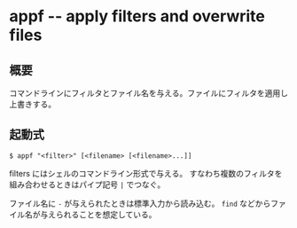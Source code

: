 appf -- apply filters and overwrite files
=========================================

概要
----

コマンドラインにフィルタとファイル名を与える。ファイルにフィルタを適用し上書きする。


起動式
------

```
$ appf "<filter>" [<filename> [<filename>...]]
```

filters にはシェルのコマンドライン形式で与える。
すなわち複数のフィルタを組み合わせるときはパイプ記号 `|` でつなぐ。

ファイル名に `-` が与えられたときは標準入力から読み込む。
`find` などからファイル名が与えられることを想定している。
